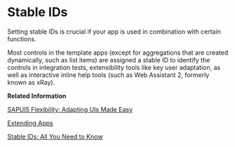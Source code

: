 <!-- loio1138344cbd4c49c785af92dc15b229a8 -->

# Stable IDs

Setting stable IDs is crucial if your app is used in combination with certain functions.

Most controls in the template apps \(except for aggregations that are created dynamically, such as list items\) are assigned a stable ID to identify the controls in integration tests, extensibility tools like key user adaptation, as well as interactive inline help tools \(such as Web Assistant 2, formerly known as xRay\).

**Related Information**  


[SAPUI5 Flexibility: Adapting UIs Made Easy](https://ui5.sap.com/#/topic/a8e55aa2f8bc4127923b20685a6d1621.html)

[Extending Apps](https://ui5.sap.com/#/topic/a264a9abf98d4caabbf9b027bc1005d8.html)

[Stable IDs: All You Need to Know](https://ui5.sap.com/#/topic/f51dbb78e7d5448e838cdc04bdf65403.html)

